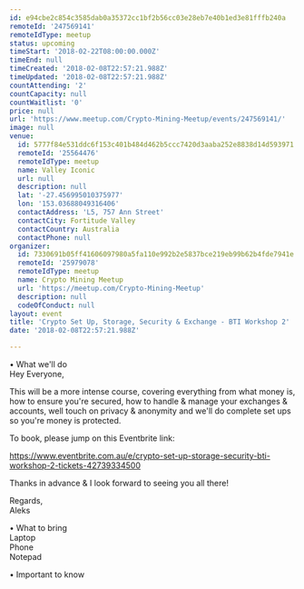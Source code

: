 ```yaml
---
id: e94cbe2c854c3585dab0a35372cc1bf2b56cc03e28eb7e40b1ed3e81fffb240a
remoteId: '247569141'
remoteIdType: meetup
status: upcoming
timeStart: '2018-02-22T08:00:00.000Z'
timeEnd: null
timeCreated: '2018-02-08T22:57:21.988Z'
timeUpdated: '2018-02-08T22:57:21.988Z'
countAttending: '2'
countCapacity: null
countWaitlist: '0'
price: null
url: 'https://www.meetup.com/Crypto-Mining-Meetup/events/247569141/'
image: null
venue:
  id: 5777f84e531ddc6f153c401b484d462b5ccc7420d3aaba252e8838d14d593971
  remoteId: '25564476'
  remoteIdType: meetup
  name: Valley Iconic
  url: null
  description: null
  lat: '-27.456995010375977'
  lon: '153.03688049316406'
  contactAddress: 'L5, 757 Ann Street'
  contactCity: Fortitude Valley
  contactCountry: Australia
  contactPhone: null
organizer:
  id: 7330691b05ff41606097980a5fa110e992b2e5837bce219eb99b62b4fde7941e
  remoteId: '25979078'
  remoteIdType: meetup
  name: Crypto Mining Meetup
  url: 'https://meetup.com/Crypto-Mining-Meetup'
  description: null
  codeOfConduct: null
layout: event
title: 'Crypto Set Up, Storage, Security & Exchange - BTI Workshop 2'
date: '2018-02-08T22:57:21.988Z'

---
```

<p>• What we'll do<br/>Hey Everyone,</p> <p>This will be a more intense course, covering everything from what money is, how to ensure you're secured, how to handle &amp; manage your exchanges &amp; accounts, well touch on privacy &amp; anonymity and we'll do complete set ups so you're money is protected.</p> <p>To book, please jump on this Eventbrite link:</p> <p><a href="https://www.eventbrite.com.au/e/crypto-set-up-storage-security-bti-workshop-2-tickets-42739334500" class="linkified">https://www.eventbrite.com.au/e/crypto-set-up-storage-security-bti-workshop-2-tickets-42739334500</a></p> <p>Thanks in advance &amp; I look forward to seeing you all there!</p> <p>Regards,<br/>Aleks</p> <p>• What to bring<br/>Laptop<br/>Phone<br/>Notepad</p> <p>• Important to know</p>
